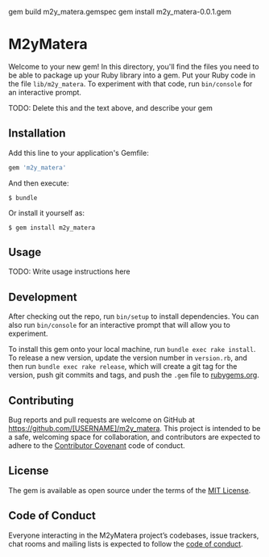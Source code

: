 gem build m2y_matera.gemspec
gem install m2y_matera-0.0.1.gem


# M2yMatera

Welcome to your new gem! In this directory, you'll find the files you need to be able to package up your Ruby library into a gem. Put your Ruby code in the file `lib/m2y_matera`. To experiment with that code, run `bin/console` for an interactive prompt.

TODO: Delete this and the text above, and describe your gem

## Installation

Add this line to your application's Gemfile:

```ruby
gem 'm2y_matera'
```

And then execute:

    $ bundle

Or install it yourself as:

    $ gem install m2y_matera

## Usage

TODO: Write usage instructions here

## Development

After checking out the repo, run `bin/setup` to install dependencies. You can also run `bin/console` for an interactive prompt that will allow you to experiment.

To install this gem onto your local machine, run `bundle exec rake install`. To release a new version, update the version number in `version.rb`, and then run `bundle exec rake release`, which will create a git tag for the version, push git commits and tags, and push the `.gem` file to [rubygems.org](https://rubygems.org).

## Contributing

Bug reports and pull requests are welcome on GitHub at https://github.com/[USERNAME]/m2y_matera. This project is intended to be a safe, welcoming space for collaboration, and contributors are expected to adhere to the [Contributor Covenant](http://contributor-covenant.org) code of conduct.

## License

The gem is available as open source under the terms of the [MIT License](https://opensource.org/licenses/MIT).

## Code of Conduct

Everyone interacting in the M2yMatera project’s codebases, issue trackers, chat rooms and mailing lists is expected to follow the [code of conduct](https://github.com/[USERNAME]/m2y_matera/blob/master/CODE_OF_CONDUCT.md).

